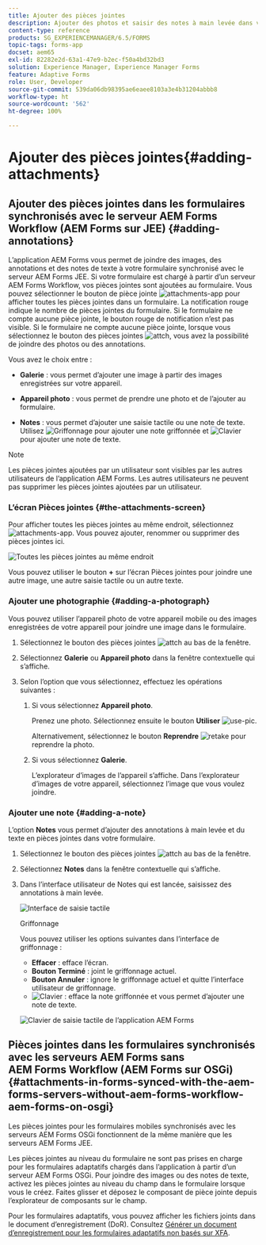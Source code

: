 ```yaml
---
title: Ajouter des pièces jointes
description: Ajouter des photos et saisir des notes à main levée dans votre tâche dans l'application AEM Forms
content-type: reference
products: SG_EXPERIENCEMANAGER/6.5/FORMS
topic-tags: forms-app
docset: aem65
exl-id: 82282e2d-63a1-47e9-b2ec-f50a4bd32bd3
solution: Experience Manager, Experience Manager Forms
feature: Adaptive Forms
role: User, Developer
source-git-commit: 539da06db98395ae6eaee8103a3e4b31204abbb8
workflow-type: ht
source-wordcount: '562'
ht-degree: 100%

---
```


# Ajouter des pièces jointes{#adding-attachments}

## Ajouter des pièces jointes dans les formulaires synchronisés avec le serveur AEM Forms Workflow (AEM Forms sur JEE) {#adding-annotations}

L’application AEM Forms vous permet de joindre des images, des annotations et des notes de texte à votre formulaire synchronisé avec le serveur AEM Forms JEE. Si votre formulaire est chargé à partir d’un serveur AEM Forms Workflow, vos pièces jointes sont ajoutées au formulaire. Vous pouvez sélectionner le bouton de pièce jointe ![attachments-app](assets/attachments-app.png) pour afficher toutes les pièces jointes dans un formulaire. La notification rouge indique le nombre de pièces jointes du formulaire. Si le formulaire ne compte aucune pièce jointe, le bouton rouge de notification n’est pas visible. Si le formulaire ne compte aucune pièce jointe, lorsque vous sélectionnez le bouton des pièces jointes ![attch](assets/attch.png), vous avez la possibilité de joindre des photos ou des annotations.

Vous avez le choix entre :

* **Galerie** : vous permet d’ajouter une image à partir des images enregistrées sur votre appareil.

* **Appareil photo** : vous permet de prendre une photo et de l’ajouter au formulaire. 

* **Notes** : vous permet d’ajouter une saisie tactile ou une note de texte. Utilisez ![Griffonnage](assets/scribble.png) pour ajouter une note griffonnée et ![Clavier](assets/keyboard.png) pour ajouter une note de texte.

>[!NOTE]
>
>Les pièces jointes ajoutées par un utilisateur sont visibles par les autres utilisateurs de l’application AEM Forms. Les autres utilisateurs ne peuvent pas supprimer les pièces jointes ajoutées par un utilisateur.
>

### L’écran Pièces jointes {#the-attachments-screen}

Pour afficher toutes les pièces jointes au même endroit, sélectionnez ![attachments-app](assets/attachments-app.png). Vous pouvez ajouter, renommer ou supprimer des pièces jointes ici.

![Toutes les pièces jointes au même endroit](assets/attachments-screen.png)

Vous pouvez utiliser le bouton **+** sur l’écran Pièces jointes pour joindre une autre image, une autre saisie tactile ou un autre texte.

### Ajouter une photographie {#adding-a-photograph}

Vous pouvez utiliser l’appareil photo de votre appareil mobile ou des images enregistrées de votre appareil pour joindre une image dans le formulaire.

1. Sélectionnez le bouton des pièces jointes ![attch](assets/attch.png) au bas de la fenêtre.
1. Sélectionnez **Galerie** ou **Appareil photo** dans la fenêtre contextuelle qui s’affiche.
1. Selon l’option que vous sélectionnez, effectuez les opérations suivantes :

   1. Si vous sélectionnez **Appareil photo**.

      Prenez une photo. Sélectionnez ensuite le bouton **Utiliser** ![use-pic](assets/use-pic.png).

      Alternativement, sélectionnez le bouton **Reprendre** ![retake](assets/retake.png) pour reprendre la photo.

   1. Si vous sélectionnez **Galerie**.

      L’explorateur d’images de l’appareil s’affiche. Dans l’explorateur d’images de votre appareil, sélectionnez l’image que vous voulez joindre.

### Ajouter une note {#adding-a-note}

L’option **Notes** vous permet d’ajouter des annotations à main levée et du texte en pièces jointes dans votre formulaire.

1. Sélectionnez le bouton des pièces jointes ![attch](assets/attch.png) au bas de la fenêtre.
1. Sélectionnez **Notes** dans la fenêtre contextuelle qui s’affiche.
1. Dans l’interface utilisateur de Notes qui est lancée, saisissez des annotations à main levée.

   ![Interface de saisie tactile](assets/scribble-ui.png)

   Griffonnage

   Vous pouvez utiliser les options suivantes dans l’interface de griffonnage :

   * **Effacer** : efface l’écran.
   * **Bouton Terminé** : joint le griffonnage actuel.
   * **Bouton Annuler** : ignore le griffonnage actuel et quitte l’interface utilisateur de griffonnage.
   * ![Clavier](assets/keyboard.png) : efface la note griffonnée et vous permet d’ajouter une note de texte.

   ![Clavier de saisie tactile de l’application AEM Forms](assets/keyboard-inapp.png)

## Pièces jointes dans les formulaires synchronisés avec les serveurs AEM Forms sans AEM Forms Workflow (AEM Forms sur OSGi) {#attachments-in-forms-synced-with-the-aem-forms-servers-without-aem-forms-workflow-aem-forms-on-osgi}

Les pièces jointes pour les formulaires mobiles synchronisés avec les serveurs AEM Forms OSGi fonctionnent de la même manière que les serveurs AEM Forms JEE.

Les pièces jointes au niveau du formulaire ne sont pas prises en charge pour les formulaires adaptatifs chargés dans l’application à partir d’un serveur AEM Forms OSGi. Pour joindre des images ou des notes de texte, activez les pièces jointes au niveau du champ dans le formulaire lorsque vous le créez. Faites glisser et déposez le composant de pièce jointe depuis l’explorateur de composants sur le champ.

Pour les formulaires adaptatifs, vous pouvez afficher les fichiers joints dans le document d’enregistrement (DoR). Consultez [Générer un document d’enregistrement pour les formulaires adaptatifs non basés sur XFA](../../forms/using/generate-document-of-record-for-non-xfa-based-adaptive-forms.md).
